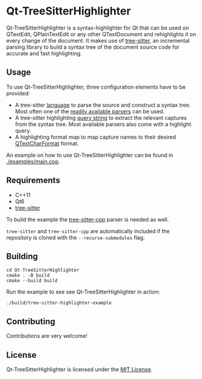 # Qt-TreeSitterHighlighter

Qt-TreeSitterHighlighter is a syntax-highlighter for Qt that can be used on QTextEdit, QPlainTextEdit or any other QTextDocument and rehighlights it on every change of the document.
It makes use of [tree-sitter](https://tree-sitter.github.io/tree-sitter/), an incremental parsing library to build a syntax tree of the document source code for accurate and fast highlighting.

## Usage
To use Qt-TreeSitterHighlighter, three configuration elements have to be provided:

* A tree-sitter [language](https://tree-sitter.github.io/tree-sitter/using-parsers#the-basic-objects) to parse the source and construct a syntax tree. Most often one of the [readily available parsers](https://github.com/tree-sitter/tree-sitter/wiki/List-of-parsers) can be used.
* A tree-sitter highlighting [query string](https://tree-sitter.github.io/tree-sitter/using-parsers#query-syntax) to extract the relevant captures from the syntax tree. Most available parsers also come with a highlight query.
* A highlighting format map to map capture names to their desired [QTextCharFormat](https://doc.qt.io/qt-6/qtextcharformat.html) format.

An example on how to use Qt-TreeSitterHighlighter can be found in [./examples/main.cpp](./examples/main.cpp).

## Requirements
* C++11
* Qt6
* [tree-sitter](https://github.com/tree-sitter/tree-sitter)

To build the example the [tree-sitter-cpp](https://github.com/tree-sitter/tree-sitter-cpp) parser is needed as well.

`tree-sitter` and `tree-sitter-cpp` are automatically included if the repository is cloned with the `--recurse-submodules` flag.

## Building

```
cd Qt-TreeSitterHighlighter
cmake . -B build
cmake --build build
```

Run the example to see see Qt-TreeSitterHighlighter in action:
```
./build/tree-sitter-highlighter-example
```

## Contributing
Contributions are very welcome!

## License
Qt-TreeSitterHighlighter is licensed under the [MIT License](./LICENSE).
